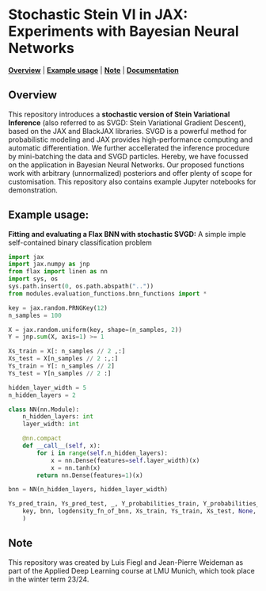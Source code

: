 # Stochastic Stein VI in JAX: Experiments with Bayesian Neural Networks

[**Overview**](#overview)
| [**Example usage**](#example-usage)
| [**Note**](#note)
| [**Documentation**](https://luisfiegl.github.io/SteinVI/)

## Overview

This repository introduces a **stochastic version of Stein Variational Inference** (also referred to as SVGD: Stein Variational Gradient Descent), based on the JAX and BlackJAX libraries. SVGD is a powerful method for probabilistic modeling and JAX provides high-performance computing and automatic differentiation. We further accellerated the inference procedure by mini-batching the data and SVGD particles. Hereby, we have focussed on the application in Bayesian Neural Networks. Our proposed functions work with arbitrary (unnormalized) posteriors and offer plenty of scope for customisation. This repository also contains example Jupyter notebooks for demonstration.

## Example usage:

**Fitting and evaluating a Flax BNN with stochastic SVGD:**
A simple imple self-contained binary classification problem

```py
import jax
import jax.numpy as jnp
from flax import linen as nn
import sys, os
sys.path.insert(0, os.path.abspath(".."))
from modules.evaluation_functions.bnn_functions import *

key = jax.random.PRNGKey(12)
n_samples = 100

X = jax.random.uniform(key, shape=(n_samples, 2))
Y = jnp.sum(X, axis=1) >= 1

Xs_train = X[: n_samples // 2 ,:]
Xs_test = X[n_samples // 2 :,:]
Ys_train = Y[: n_samples // 2]
Ys_test = Y[n_samples // 2 :]

hidden_layer_width = 5
n_hidden_layers = 2

class NN(nn.Module):
    n_hidden_layers: int
    layer_width: int

    @nn.compact
    def __call__(self, x):
        for i in range(self.n_hidden_layers):
            x = nn.Dense(features=self.layer_width)(x)
            x = nn.tanh(x)
        return nn.Dense(features=1)(x)

bnn = NN(n_hidden_layers, hidden_layer_width)

Ys_pred_train, Ys_pred_test, _, Y_probabilities_train, Y_probabilities_test = fit_and_eval(
    key, bnn, logdensity_fn_of_bnn, Xs_train, Ys_train, Xs_test, None, num_steps=400,batch_size_particles = 20, batch_size_data = 32, num_particles=200
    )
```

## Note

This repository was created by Luis Fiegl and Jean-Pierre Weideman as part of the Applied Deep Learning course at LMU Munich, which took place in the winter term 23/24.
